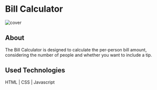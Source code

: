 # Bill Calculator 

![cover](./assets/img/mockup.png)

## About

The Bill Calculator is designed to calculate the per-person bill amount, considering the number of people and whether you want to include a tip.

## Used Technologies

HTML | CSS | Javascript